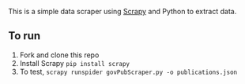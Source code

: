 This is a simple data scraper using [Scrapy](https://scrapy.org/) and Python to extract data.

To run
------

1. Fork and clone this repo
2. Install Scrapy ```pip install scrapy```
3. To test, ```scrapy runspider govPubScraper.py -o publications.json```
